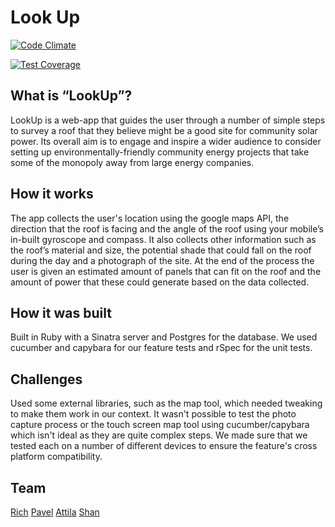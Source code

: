 Look Up
=======

[![Code Climate](https://codeclimate.com/github/Tr1ckX/LookUp/badges/gpa.svg)](https://codeclimate.com/github/Tr1ckX/LookUp)

[![Test Coverage](https://codeclimate.com/github/Tr1ckX/LookUp/badges/coverage.svg)](https://codeclimate.com/github/Tr1ckX/LookUp)

What is “LookUp”?
-----------------
LookUp is a web-app that guides the user through a number of simple steps to survey a roof that they believe might be a good site for community solar power. Its overall aim is to engage and inspire a wider audience to consider setting up environmentally-friendly community energy projects that take some of the monopoly away from large energy companies.

How it works
------------
The app collects the user's location using the google maps API, the direction that the roof is facing and the angle of the roof using your mobile’s in-built gyroscope and compass. It also collects other information such as the roof’s material and size, the potential shade that could fall on the roof during the day and a photograph of the site. At the end of the process the user is given an estimated amount of panels that can fit on the roof and the amount of power that these could generate based on the data collected.

How it was built
----------------
Built in Ruby with a Sinatra server and Postgres for the database. We used cucumber and capybara for our feature tests and rSpec for the unit tests. 

Challenges
----------
Used some external libraries, such as the map tool, which needed tweaking to make them work in our context. It wasn't possible to test the photo capture process or the touch screen map tool using cucumber/capybara which isn't ideal as they are quite complex steps. We made sure that we tested each on a number of different devices to ensure the feature's cross platform compatibility.

Team
----

[Rich](http://github.com/ralake)
[Pavel](http://github.com/palyrex)
[Attila](http://github.com/Tr1ckX)
[Shan](http://github.com/shanhasan)

